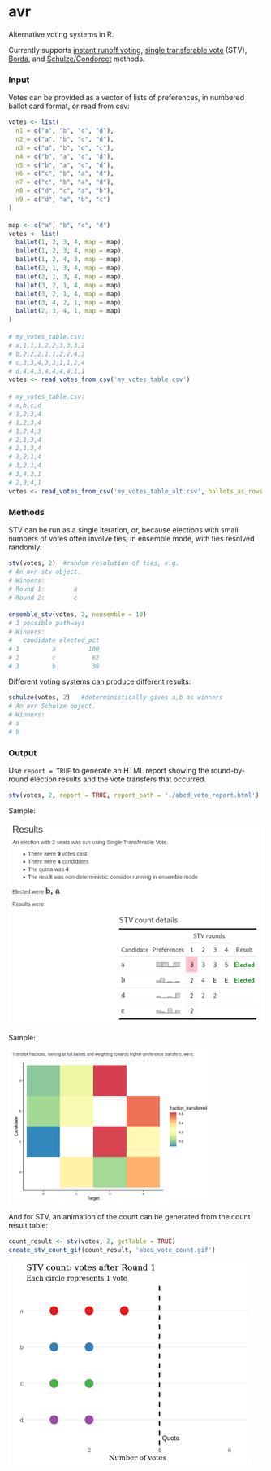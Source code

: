 # avr
Alternative voting systems in R.

Currently supports [instant runoff voting](https://en.wikipedia.org/wiki/Instant-runoff_voting), [single transferable vote](https://en.wikipedia.org/wiki/Single_transferable_vote) (STV), [Borda](https://en.wikipedia.org/wiki/Borda_count), and [Schulze/Condorcet](https://en.wikipedia.org/wiki/Condorcet_method) methods.

### Input 

Votes can be provided as a vector of lists of preferences, in numbered ballot card format, or read from csv:

```r
votes <- list(
  n1 = c("a", "b", "c", "d"),
  n2 = c("a", "b", "c", "d"),
  n3 = c("a", "b", "d", "c"),
  n4 = c("b", "a", "c", "d"),
  n5 = c("b", "a", "c", "d"),
  n6 = c("c", "b", "a", "d"),
  n7 = c("c", "b", "a", "d"),
  n8 = c("d", "c", "a", "b"),
  n9 = c("d", "a", "b", "c")
)

map <- c("a", "b", "c", "d")
votes <- list(
  ballot(1, 2, 3, 4, map = map),
  ballot(1, 2, 3, 4, map = map),
  ballot(1, 2, 4, 3, map = map),
  ballot(2, 1, 3, 4, map = map),
  ballot(2, 1, 3, 4, map = map),
  ballot(3, 2, 1, 4, map = map),
  ballot(3, 2, 1, 4, map = map),
  ballot(3, 4, 2, 1, map = map),
  ballot(2, 3, 4, 1, map = map)
)

# my_votes_table.csv:
# a,1,1,1,2,2,3,3,3,2
# b,2,2,2,1,1,2,2,4,3
# c,3,3,4,3,3,1,1,2,4
# d,4,4,3,4,4,4,4,1,1
votes <- read_votes_from_csv('my_votes_table.csv')

# my_votes_table.csv:
# a,b,c,d
# 1,2,3,4
# 1,2,3,4
# 1,2,4,3
# 2,1,3,4
# 2,1,3,4
# 3,2,1,4
# 3,2,1,4
# 3,4,2,1
# 2,3,4,1
votes <- read_votes_from_csv('my_votes_table_alt.csv', ballots_as_rows = FALSE)
```

### Methods 

STV can be run as a single iteration, or, because elections with small numbers of votes often involve ties, in ensemble mode, with ties resolved randomly:

```r
stv(votes, 2)  #random resolution of ties, e.g.
# An avr stv object.
# Winners:
# Round 1:        a
# Round 2:        c

ensemble_stv(votes, 2, nensemble = 10)
# 3 possible pathways
# Winners:
#   candidate elected_pct
# 1         a         100
# 2         c          62
# 3         b          38
```

Different voting systems can produce different results:

```r
schulze(votes, 2)   #deterministically gives a,b as winners
# An avr Schulze object.
# Winners:
# a
# b
```

### Output

Use `report = TRUE` to generate an HTML report showing the round-by-round election results and the vote transfers that occurred.

```r
stv(votes, 2, report = TRUE, report_path = './abcd_vote_report.html')
```
Sample:

<img src="docs/report_screenshot_1.png" width="600px">

Sample:

<img src="docs/report_screenshot_2.png" width="400px">

And for STV, an animation of the count can be generated from the count result table:

```r
count_result <- stv(votes, 2, getTable = TRUE)
create_stv_count_gif(count_result, 'abcd_vote_count.gif')
```
<img src="docs/abcd_vote_count.gif" width="480px">
